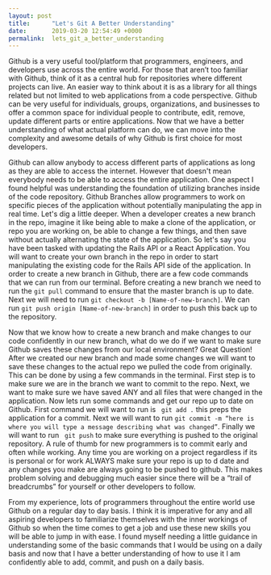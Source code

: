 ```yaml
---
layout: post
title:      "Let's Git A Better Understanding"
date:       2019-03-20 12:54:49 +0000
permalink:  lets_git_a_better_understanding
---
```



Github is a very useful tool/platform that programmers, engineers, and developers use across the entire world. For those that aren’t too familiar with Github, think of it as a central hub for repositories where different projects can live. An easier way to think about it is as a library for all things related but not limited to web applications from a code perspective. Github can be very useful for individuals, groups, organizations, and businesses to offer a common space for individual people to contribute, edit, remove, update different parts or entire applications. Now that we have a better understanding of what actual platform can do, we can  move into the complexity and awesome details of why Github is first choice for most developers. 

Github can allow anybody to access different parts of applications as long as they are able to access the internet. However that doesn't mean everybody needs to be able to access the entire application. One aspect I found helpful was understanding the foundation of utilizing branches inside of the code repository. Github Branches allow programmers to work on specific pieces of the application without potentially manipulating the app in real time. Let's dig a little deeper. When a developer creates a new branch in the repo, imagine it like being able to make a clone of the application, or repo you are working on, be able to change a few things, and then save without actually alternating the state of the application. So let's say you have been tasked with updating the Rails API or a React Application. You will want to create your own branch in the repo in order to start manipulating the existing code for the Rails API side of the application. In order to create a new branch in Github, there are a few code commands that we can run from our terminal. Before creating a new branch we need to run the `git pull` command to ensure that the master branch is up to date. Next we will need to run `git checkout -b [Name-of-new-branch]`. We can run `git push origin [Name-of-new-branch]` in order to push this back up to the repository. 

Now that we know how to create a new branch and make changes to our code confidently in our new branch, what do we do if we want to make sure Github saves these changes from our local environment? Great Question! After we created our new branch and made some changes we will want to save these changes to the actual repo we pulled the code from originally. This can be done by using a few commands in the terminal. First step is to make sure we are in the branch we want to commit to the repo. Next, we want to make sure we have saved ANY and all files that were changed in the application. Now lets run some commands and get our repo up to date on Github. First command we will want to run is ` git add .` this preps the application for a commit. Next we will want to run `git commit -m “here is where you will type a message describing what was changed”`. Finally we will want to run ` git push` to make sure everything is pushed to the original repository. A rule of thumb for new programmers is to commit early and often while working. Any time you are working on a project regardless if its is personal or for work ALWAYS make sure your repo is up to d date and any changes you make are always going to be pushed to github. This makes problem solving and debugging much easier since there will be a “trail of breadcrumbs” for yourself or other developers to follow. 

From my experience, lots of programmers throughout the entire world use Github on a regular day to day basis. I think it is imperative for any and all aspiring developers to familiarize themselves with the inner workings of Github so when the time comes to get a job and use these new skills you will be able to jump in with ease. I found myself needing a little guidance in understanding some of the basic commands that I would be using on a daily basis and now that I have a better understanding of how to use it I am confidently able to add, commit, and push on a daily basis. 

